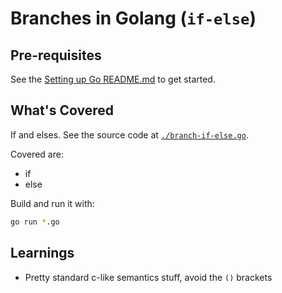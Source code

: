 # Branches in Golang (`if-else`)

## Pre-requisites
See the [Setting up Go README.md](../../_setup/README.md) to get started.

## What's Covered
If and elses. See the source code at [`./branch-if-else.go`](./branch-if-else.go).

Covered are:

- if
- else

Build and run it with:

```bash
go run *.go
```

## Learnings

- Pretty standard c-like semantics stuff, avoid the `()` brackets